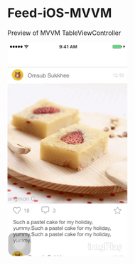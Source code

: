 # Feed-iOS-MVVM

Preview of MVVM TableViewController

![MVVM Screen](https://github.com/ibusmo/Feed-iOS-MVVM/blob/master/mvvm.GIF)
